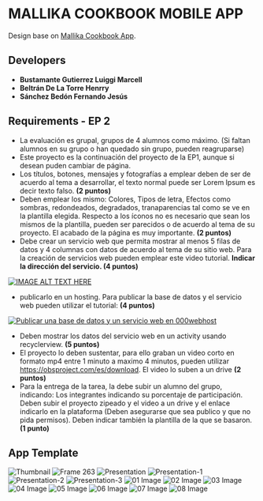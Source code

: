 # MALLIKA COOKBOOK MOBILE APP

Design base on [Mallika Cookbook App](https://www.behance.net/gallery/115230117/Mallika-Cookbook-Free-UI-Kit).

## Developers
- **Bustamante Gutierrez Luiggi Marcell**
- **Beltrán De La Torre Henrry**
- **Sánchez Bedón Fernando Jesús**

## Requirements - EP 2
- La evaluación es grupal, grupos de 4 alumnos como máximo. (Si faltan alumnos en su grupo o han quedado sin grupo, pueden reagruparse) 
- Este proyecto es la continuación del proyecto de la EP1, aunque si desean puden cambiar de página.
- Los títulos, botones, mensajes y fotografías a emplear deben de ser de acuerdo al tema a desarrollar, el texto normal puede ser Lorem Ipsum es decir texto falso. **(2 puntos)**
- Deben emplear los mismo: Colores, Tipos de letra, Efectos como sombras, redondeados, degradados, tranaparencias tal como se ve en la plantilla elegida. Respecto a los íconos no es necesario que sean los mismos de la plantilla, pueden ser parecidos o de acuerdo al tema de su proyecto. El acabado de la página es muy importante. **(2 puntos)**
- Debe crear un servicio web que permita mostrar al menos 5 filas de datos y 4 columnas con datos de acuerdo al tema de su sitio web. Para la creación de servicios web pueden emplear este video tutorial. **Indicar la dirección del servicio. (4 puntos)**

[![IMAGE ALT TEXT HERE](https://img.youtube.com/vi/WxyqCOXAnL0/0.jpg)](https://www.youtube.com/watch?v=WxyqCOXAnL0)

- publicarlo en un hosting. Para publicar la base de datos y el servicio web pueden utilizar el tutorial: **(4 puntos)**

[![Publicar una base de datos y un servicio web en 000webhost](https://img.youtube.com/vi/mbodzZUyisk/0.jpg)](https://www.youtube.com/watch?v=mbodzZUyisk)

- Deben mostrar los datos del servicio web en un activity usando recyclerview. **(5 puntos)**
- El proyecto lo deben sustentar, para ello graban un video corto en formato mp4  entre 1 minuto a maximo 4 minutos, pueden utilizar https://obsproject.com/es/download. El video lo suben a un drive **(2 puntos)**
- Para la entrega de la tarea, la debe subir un alumno del grupo, indicando: Los integrantes indicando su porcentaje de participación. Deben subir el proyecto zipeado y el video a un drive y el enlace indicarlo en la plataforma (Deben asegurarse que sea publico y que no pida permisos). Deben indicar también la plantilla de la que se basaron. **(1 punto)**


## App Template
![Thumbnail](https://user-images.githubusercontent.com/52585081/196245891-fdcb2ff0-aa9c-4d8d-a282-ebbd86d7f9dd.png)
![Frame 263](https://user-images.githubusercontent.com/52585081/196245964-4ce069bc-eb27-4bb1-b84a-9b22f4d2ffd4.png)
![Presentation](https://user-images.githubusercontent.com/52585081/196246031-5f548e9c-c44f-4c01-ab9e-54e5c4fb0e05.png)
![Presentation-1](https://user-images.githubusercontent.com/52585081/196246043-334d2df2-112c-41b8-b602-84d2bcb05000.png)
![Presentation-2](https://user-images.githubusercontent.com/52585081/196246057-ecbae6fa-3054-40a2-9c1b-734994c32d2a.png)
![Presentation-3](https://user-images.githubusercontent.com/52585081/196246070-b365c77c-e7ee-46a6-964b-c212acf33c69.png)
![01 Image](https://user-images.githubusercontent.com/52585081/196246085-3f79d101-7b0c-46e5-aae3-a7569d2a91b8.png)
![02 Image](https://user-images.githubusercontent.com/52585081/196246100-d865d2d9-4690-4ed9-9554-ceaaa4fed596.png)
![03 Image](https://user-images.githubusercontent.com/52585081/196246113-c3729038-7b6c-431d-b812-616b14500c60.png)
![04 Image](https://user-images.githubusercontent.com/52585081/196246130-02cbc6c3-9b10-4514-ba8e-4f2f72008970.png)
![05 Image](https://user-images.githubusercontent.com/52585081/196246156-b36c1701-1e52-4b5c-8fbc-205eb4e9cf41.png)
![06 Image](https://user-images.githubusercontent.com/52585081/196246173-3230155c-cf3e-4ffa-9ba5-ec9f63275f40.png)
![07 Image](https://user-images.githubusercontent.com/52585081/196246180-dc43f345-1595-48f3-a7d3-ce68ba2c687d.png)
![08 Image](https://user-images.githubusercontent.com/52585081/196246194-65059172-7a69-483c-9141-ab22c935c7cc.png)
